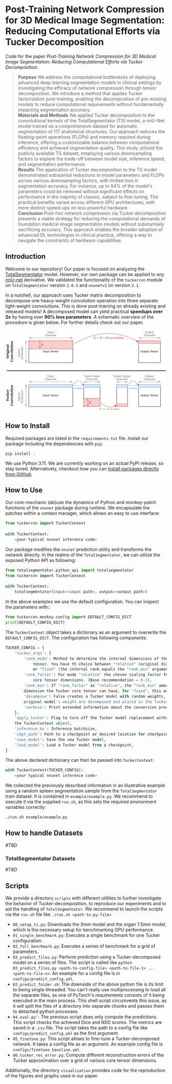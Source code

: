 # Post-Training Network Compression for 3D Medical Image Segmentation: Reducing Computational Efforts via Tucker Decomposition

Code for the paper *Post-Training Network Compression for 3D Medical Image Segmentation: Reducing Computational Efforts via Tucker Decomposition*.

>**Purpose**
We address the computational bottlenecks of deploying advanced deep learning segmentation models in clinical settings by investigating the efficacy of network compression through tensor decomposition.
We introduce a method that applies Tucker factorization post-training, enabling the decomposition of pre-existing models to reduce computational requirements without fundamentally impacting segmentation accuracy.\
**Materials and Methods**
We applied Tucker decomposition to the convolutional kernels of the TotalSegmentator (TS) model, a nnU-Net model trained on a comprehensive dataset for automatic segmentation of 117 anatomical structures.
Our approach reduces the floating-point operations (FLOPs) and memory required during inference, offering a customizable balance between computational efficiency and achieved segmentation quality.
This study utilized the publicly available TS dataset, employing various downsampling factors to explore the trade-off between model size, inference speed, and segmentation performance.\
**Results**
The application of Tucker decomposition to the TS model demonstrated substantial reductions in model parameters and FLOPs across various downsampling factors, with limited loss in segmentation accuracy.
For instance, up to 94\% of the model's parameters could be removed without significant effects on performance in the majority of classes, subject to fine-tuning.
The practical benefits varied across different GPU architectures, with more distinct speed-ups on less powerful hardware.\
**Conclusion**
Post-hoc network compression via Tucker decomposition presents a viable strategy for reducing the computational demands of foundation medical image segmentation models without substantially sacrificing accuracy.
This approach enables the broader adoption of advanced DL technologies in clinical practice, offering a way to navigate the constraints of hardware capabilities.


## Introduction

Welcome to our repository!
Our paper is focused on analyzing the [TotalSegmentator](https://github.com/wasserth/TotalSegmentator)
model.
However, our own package can be applied to any [nnU-net](https://github.com/MIC-DKFZ/nnUNet) derivative.
We validated the functionality of the `tuckercnn` module on `TotalSegmentator` version `2.0.5`
and `nnunetv2` on version `2.1`.

In a nutshell, our approach uses Tucker matrix decomposition to decompose one heavy-weight
convolution operation into three separate light-weight convolutions.
This is done post-training on already existing and released models!
A decomposed model can yield practical **speedups over 2x** by having over **90% less parameters**.
A schematic overview of the procedure is given below.
For further details check out our paper.

<p align="center">
<img src=assets/tucker_highlevel.png />
</p>

## How to Install

Required packages are listed in the `requirements.txt` file.
Install our package including the dependencies with `pip`:

```shell
pip install .
```

We use Python 3.11.
We are currently working on an actual PyPI release, so stay tuned.
Alternatively, checkout how you can [install packages directly from GitHub](https://adamj.eu/tech/2019/03/11/pip-install-from-a-git-repository/).


## How to Use

Our core-mechanic (ab)use the dynamics of Python and monkey-patch functions of the
`nnunet` package during runtime.
We encapsulate the patches within a context manager, which allows an easy to use
interface:

```python
from tuckercnn import TuckerContext

with TuckerContext:
    <your typical nnunet inference code>
```
Our package modifies the `nnunet` prediction utility and transforms the network directly.
In the realms of the `TotalSegmentator`, we can utilize the exposed Python API as following:
```python
from totalsegmentator.python_api import totalsegmentator
from tuckercnn import TuckerContext

with TuckerContext:
    totalsegmentator(input=<input path>, output=<output path>)
```
In the above examples we use the default configuration. You can inspect the parameters with::
```python
from tuckercnn.monkey.config import DEFAULT_CONFIG_DICT
print(DEFAULT_CONFIG_DICT)
```
The `TuckerContext` object takes a dictionary as an argument to overwrite the `DEFAULT_CONFIG_DICT`.
The configuration has following components:
```python
TUCKER_CONFIG = {
    'tucker_args': {
        'rank_mode': Method to determine the internal dimensions of the Tucker core 
            tensor. You have th choice between "relative" (original dim * rank_factor)
            or "fixed" (the internal rank equals the "rank_min" argument),
        'rank_factor': For mode "relative" the chosen scaling factor for the Tucker 
            core tensor dimensions. (Base recommendation = 0.3),
        'rank_min': If "rank_factor" is "relative", the "rank_min" amounts to the minimal,
        dimension the Tucker core tensor can have, for "fixed", this equals the chosen dimension,
        'decompose': False creates a Tucker model with random weights, if True, the
        original model's weight are decomposed and placed in the Tucker model',
        'verbose': Print extended information about the conversion process or not,
    },
    'apply_tucker': Flag to turn off the Tucker model replacement without having to remove
    the TuckerContext object,
    'inference_bs': Inference batchsize,
    'ckpt_path': Path to a checkpoint or desired location for checkpoint saving,
    'save_model': Save the new Tucker model,
    'load_model': Load a Tucker model from a checkpoint,
}
```
The above declared dictionary can then be passed into `TuckerContext`:
```python
with TuckerContext(TUCKER_CONFIG):
    <your typical nnunet inference code>
```
We collected the previously described information in an illustrative example using a
random spleen segmentation sample from the `TotalSegmentator` train dataset.
It is contained in `example/example.py`.
We recommend to execute it via the supplied `run.sh`, as this sets the required
environment variables correctly:
```shell
./run.sh example/example.py
```

## How to handle Datasets

#TBD

### TotalSegmentator Datasets

#TBD


## Scripts

We provide a directory `scripts` with different utilities to further investigate the
behavior of Tucker-decomposition, to reproduce our experiments and to aid the handling
of `TotalSegmentator`.
We recommend to launch the scripts via the `run.sh` file like `./run.sh <path-to-py-file>`

- `00_setup_ts.py`: Downloads the 3mm model and the organ 1.5mm model, which is the
necessary setup for benchmarking GPU performance.
- `01_single_benchmark.py`: Executes a single benchmark for one Tucker configuration.
- `02_full_benchmark.py`: Executes a series of benchmark for a grid of parameters.
- `03_predict_files.py`: Perform prediction using a Tucker-decomposed model on a series of
files. The script is called like `python 03_predict_files.py <path-to-config-file> <path-to-file-1> ... <path-to-file-n>`.
An example for a config file is in `configs/predict_config.yml`.
- `03_predict_folder.sh`: The downside of the above python file is its limit to being single-threaded.
You can't really use multiprocessing to load all the separate files, as one of PyTorch's
requirements consists of it being executed in the main process. This shell script circumvents
this issue, as it will split the files of a directory into separate chunks and passes them
to detached python processes.
- `04_eval.py'`: The previous script does only compute the predictions. This script
checks the achieved Dice and NSD scores. The metrics are saved in a `.csv` file.
The script takes the path to a config file like `configs/predict_config.yml` as the first
argument.
- `05_finetune.py`: This script allows to fine-tune a Tucker-decomposed network. It takes a
config file as an argument. An example config file is `configs/finetune_baseline.yml`.
- `06_tucker_rec_error.py`: Compute different reconstruction errors of the Tucker approximation
over a grid of various core tensor dimensions.

Additionally, the directory `visualization` provides code for the reproduction of 
the figures and graphs used in our paper.
